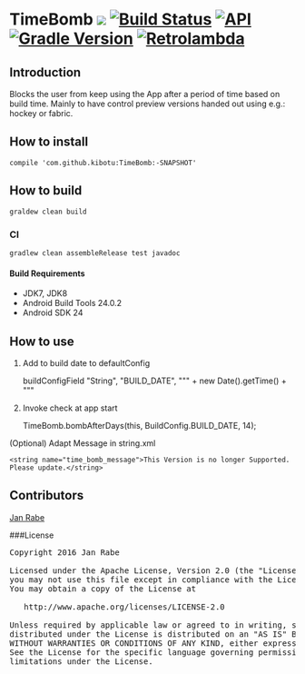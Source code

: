 # TimeBomb [![](https://jitpack.io/v/kibotu/TimeBomb.svg)](https://jitpack.io/#kibotu/TimeBomb) [![Build Status](https://travis-ci.org/kibotu/TimeBomb.svg?branch=master)](https://travis-ci.org/kibotu/TimeBomb) [![API](https://img.shields.io/badge/API-15%2B-brightgreen.svg?style=flat)](https://android-arsenal.com/api?level=15)  [![Gradle Version](https://img.shields.io/badge/gradle-3.0-green.svg)](https://docs.gradle.org/current/release-notes) [![Retrolambda](https://img.shields.io/badge/java-8-green.svg)](https://github.com/evant/gradle-retrolambda)

## Introduction

Blocks the user from keep using the App after a period of time based on build time. Mainly to have control preview versions handed out using e.g.: hockey or fabric.

## How to install

    compile 'com.github.kibotu:TimeBomb:-SNAPSHOT'

## How to build

    graldew clean build
    
### CI 
    
    gradlew clean assembleRelease test javadoc
    
#### Build Requirements

- JDK7, JDK8
- Android Build Tools 24.0.2
- Android SDK 24 

## How to use

1. Add to build date to defaultConfig

    
    buildConfigField "String", "BUILD_DATE", "\"" + new Date().getTime() + "\""

2. Invoke check at app start

    
    TimeBomb.bombAfterDays(this, BuildConfig.BUILD_DATE, 14);

(Optional) Adapt Message in string.xml 

    <string name="time_bomb_message">This Version is no longer Supported. Please update.</string>

## Contributors

[Jan Rabe](jan.rabe@kibotu.net)

###License
<pre>
Copyright 2016 Jan Rabe

Licensed under the Apache License, Version 2.0 (the "License");
you may not use this file except in compliance with the License.
You may obtain a copy of the License at

   http://www.apache.org/licenses/LICENSE-2.0

Unless required by applicable law or agreed to in writing, software
distributed under the License is distributed on an "AS IS" BASIS,
WITHOUT WARRANTIES OR CONDITIONS OF ANY KIND, either express or implied.
See the License for the specific language governing permissions and
limitations under the License.
</pre>
